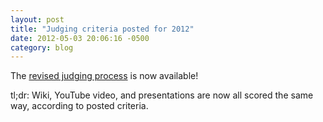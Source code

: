 ```yaml
---
layout: post
title: "Judging criteria posted for 2012"
date: 2012-05-03 20:06:16 -0500
category: blog
---
```


The <a href="/judging">revised judging process</a> is now available!

tl;dr: Wiki, YouTube video, and presentations are now all scored the same way, according to posted criteria.
